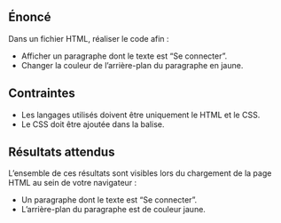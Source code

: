 ## Énoncé

Dans un fichier HTML, réaliser le code afin :

- Afficher un paragraphe dont le texte est “Se connecter”.
- Changer la couleur de l’arrière-plan du paragraphe en jaune.

## Contraintes

- Les langages utilisés doivent être uniquement le HTML et le CSS.
- Le CSS doit être ajoutée dans la balise.

## Résultats attendus

L’ensemble de ces résultats sont visibles lors du chargement de la page HTML au sein de votre navigateur :

- Un paragraphe dont le texte est “Se connecter”.
- L’arrière-plan du paragraphe est de couleur jaune.